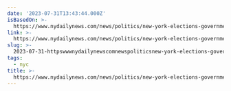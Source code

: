 ```yaml
---
date: '2023-07-31T13:43:44.000Z'
isBasedOn: >-
  https://www.nydailynews.com/news/politics/new-york-elections-government/ny-eric-ulrich-mayor-adams-gambling-probe-warning-manhattan-da-buildings-20230728-3lheoffozbffnojjnjhocsuouu-story.html
link: >-
  https://www.nydailynews.com/news/politics/new-york-elections-government/ny-eric-ulrich-mayor-adams-gambling-probe-warning-manhattan-da-buildings-20230728-3lheoffozbffnojjnjhocsuouu-story.html
slug: >-
  2023-07-31-httpswwwnydailynewscomnewspoliticsnew-york-elections-governmentny-eric-ulrich-mayor-adams-gambling-probe-warning-manhattan-da-buildings-20230728-3lheoffozbffnojjnjhocsuouu-storyhtml
tags:
  - nyc
title: >-
  https://www.nydailynews.com/news/politics/new-york-elections-government/ny-eric-ulrich-mayor-adams-gambling-probe-warning-manhattan-da-buildings-20230728-3lheoffozbffnojjnjhocsuouu-story.html
---
```


